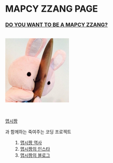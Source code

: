 
<html>

<head>
<!--  
<title>MAPCY ZZANG</title>
 title: 페이지 제목 -->
<meta charset="utf-8">
<!-- utf8 -->

</head>

<body>


<h1><strong>MAPCY ZZANG PAGE

</h1></strong>


<h3><U><strong>DO YOU WANT TO BE A MAPCY ZZANG?

</U></h1></strong>
<!-- h1~h6: 글자크기
숫자 높을수록 작아진다 -->
<!-- <u>밑줄  -->
<!-- <strong> 굵은 글씨 -->


<p style="margin-top: 10px;: ">
	<!-- 단락 띄기 사이즈 조절 가능 -->


<br>
<!-- <br> 단락 하나 띄기 -->
<img src="knife_rabbit.jpg" width="40%">
<!-- 이미지<img src='' -->


</p>

<!-- <p>의 기능은 <b>와 같지만 <b>는 </b> 필용없음, <p>는 단락 처음,끝</p> 표시-->

<br>

<a href="https://www.youtube.com/watch?v=rKkNcd_svno"> 맵시짱</a>

과 함께하는 죽여주는 코딩 프로젝트 
<ul>
<ol> 
	<!-- <ol> 자동으로 목차 번호 생성 -->
<li><a href= "history.html">맵시짱 역사</li>
<li><a href= "https://www.instagram.com/choi_dolores/">맵시짱의 인스타</li>
<li><a href= "https://blog.naver.com/thwjd2717">맵시짱의 블로그</li>
</ol>
<!-- 목차간의 경계 <ul> -->
</ul>




</body>
</html>
